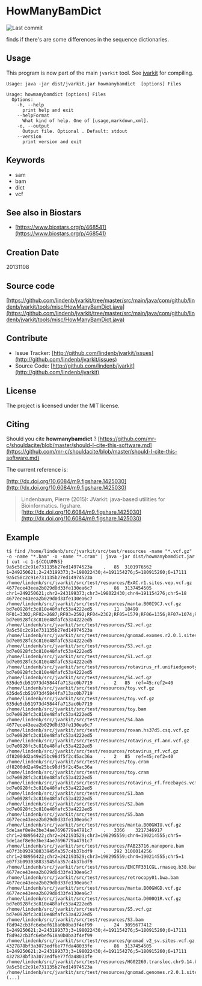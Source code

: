 # HowManyBamDict

![Last commit](https://img.shields.io/github/last-commit/lindenb/jvarkit.png)

finds if there's are some differences in the sequence dictionaries.


## Usage


This program is now part of the main `jvarkit` tool. See [jvarkit](JvarkitCentral.md) for compiling.


```
Usage: java -jar dist/jvarkit.jar howmanybamdict  [options] Files

Usage: howmanybamdict [options] Files
  Options:
    -h, --help
      print help and exit
    --helpFormat
      What kind of help. One of [usage,markdown,xml].
    -o, --output
      Output file. Optional . Default: stdout
    --version
      print version and exit

```


## Keywords

 * sam
 * bam
 * dict
 * vcf



## See also in Biostars

 * [https://www.biostars.org/p/468541](https://www.biostars.org/p/468541)



## Creation Date

20131108

## Source code 

[https://github.com/lindenb/jvarkit/tree/master/src/main/java/com/github/lindenb/jvarkit/tools/misc/HowManyBamDict.java](https://github.com/lindenb/jvarkit/tree/master/src/main/java/com/github/lindenb/jvarkit/tools/misc/HowManyBamDict.java)


## Contribute

- Issue Tracker: [http://github.com/lindenb/jvarkit/issues](http://github.com/lindenb/jvarkit/issues)
- Source Code: [http://github.com/lindenb/jvarkit](http://github.com/lindenb/jvarkit)

## License

The project is licensed under the MIT license.

## Citing

Should you cite **howmanybamdict** ? [https://github.com/mr-c/shouldacite/blob/master/should-I-cite-this-software.md](https://github.com/mr-c/shouldacite/blob/master/should-I-cite-this-software.md)

The current reference is:

[http://dx.doi.org/10.6084/m9.figshare.1425030](http://dx.doi.org/10.6084/m9.figshare.1425030)

> Lindenbaum, Pierre (2015): JVarkit: java-based utilities for Bioinformatics. figshare.
> [http://dx.doi.org/10.6084/m9.figshare.1425030](http://dx.doi.org/10.6084/m9.figshare.1425030)


## Example

```
t$ find /home/lindenb/src/jvarkit/src/test/resources -name "*.vcf.gz" -o -name "*.bam" -o -name "*.cram" | java -jar dist/howmanybamdict.jar | cut -c 1-${COLUMNS}
9a5c58c2c91e731135b27ed14974523a	.	85	3101976562	1=249250621;2=243199373;3=198022430;4=191154276;5=180915260;6=17111
9a5c58c2c91e731135b27ed14974523a	/home/lindenb/src/jvarkit/src/test/resources/ExAC.r1.sites.vep.vcf.gz
4677ece43eea2b029d0d33fe130ea6c7	.	86	3137454505	chr1=249250621;chr2=243199373;chr3=198022430;chr4=191154276;chr5=18
4677ece43eea2b029d0d33fe130ea6c7	/home/lindenb/src/jvarkit/src/test/resources/manta.B00I9CJ.vcf.gz
bd7e0928fc3c810e48fafc53a4222ed5	.	11	18490	RF01=3302;RF02=2687;RF03=2592;RF04=2362;RF05=1579;RF06=1356;RF07=1074;RF
bd7e0928fc3c810e48fafc53a4222ed5	/home/lindenb/src/jvarkit/src/test/resources/S2.vcf.gz
9a5c58c2c91e731135b27ed14974523a	/home/lindenb/src/jvarkit/src/test/resources/gnomad.exomes.r2.0.1.sites.vcf.gz
bd7e0928fc3c810e48fafc53a4222ed5	/home/lindenb/src/jvarkit/src/test/resources/S3.vcf.gz
bd7e0928fc3c810e48fafc53a4222ed5	/home/lindenb/src/jvarkit/src/test/resources/S1.vcf.gz
bd7e0928fc3c810e48fafc53a4222ed5	/home/lindenb/src/jvarkit/src/test/resources/rotavirus_rf.unifiedgenotyper.vcf.gz
bd7e0928fc3c810e48fafc53a4222ed5	/home/lindenb/src/jvarkit/src/test/resources/S4.vcf.gz
635de5cb51973d45844fa713ac0b7719	.	2	85	ref=45;ref2=40	/home/lindenb/src/jvarkit/src/test/resources/toy.vcf.gz
635de5cb51973d45844fa713ac0b7719	/home/lindenb/src/jvarkit/src/test/resources/toy.vcf.gz
635de5cb51973d45844fa713ac0b7719	/home/lindenb/src/jvarkit/src/test/resources/toy.bam
bd7e0928fc3c810e48fafc53a4222ed5	/home/lindenb/src/jvarkit/src/test/resources/S4.bam
4677ece43eea2b029d0d33fe130ea6c7	/home/lindenb/src/jvarkit/src/test/resources/roxan.hs37d5.csq.vcf.gz
bd7e0928fc3c810e48fafc53a4222ed5	/home/lindenb/src/jvarkit/src/test/resources/rotavirus_rf.ann.vcf.gz
bd7e0928fc3c810e48fafc53a4222ed5	/home/lindenb/src/jvarkit/src/test/resources/rotavirus_rf.vcf.gz
df8200dd2a49e25bc98df5f2c45ac36a	.	2	85	ref=45;ref2=40	/home/lindenb/src/jvarkit/src/test/resources/toy.cram
df8200dd2a49e25bc98df5f2c45ac36a	/home/lindenb/src/jvarkit/src/test/resources/toy.cram
bd7e0928fc3c810e48fafc53a4222ed5	/home/lindenb/src/jvarkit/src/test/resources/rotavirus_rf.freebayes.vcf.gz
bd7e0928fc3c810e48fafc53a4222ed5	/home/lindenb/src/jvarkit/src/test/resources/S1.bam
bd7e0928fc3c810e48fafc53a4222ed5	/home/lindenb/src/jvarkit/src/test/resources/S2.bam
bd7e0928fc3c810e48fafc53a4222ed5	/home/lindenb/src/jvarkit/src/test/resources/S5.bam
4677ece43eea2b029d0d33fe130ea6c7	/home/lindenb/src/jvarkit/src/test/resources/manta.B00GWIU.vcf.gz
5de1aef8e9e3be34ae7696779a4791c7	.	3366	3217346917	chr1=248956422;chr2=242193529;chr3=198295559;chr4=190214555;chr5=
5de1aef8e9e3be34ae7696779a4791c7	/home/lindenb/src/jvarkit/src/test/resources/FAB23716.nanopore.bam
e07f3b093938833945fa357c4b37bdf9	.	292	3100014256	chr1=248956422;chr2=242193529;chr3=198295559;chr4=190214555;chr5=1
e07f3b093938833945fa357c4b37bdf9	/home/lindenb/src/jvarkit/src/test/resources/ENCFF331CGL.rnaseq.b38.bam
4677ece43eea2b029d0d33fe130ea6c7	/home/lindenb/src/jvarkit/src/test/resources/retrocopy01.bwa.bam
4677ece43eea2b029d0d33fe130ea6c7	/home/lindenb/src/jvarkit/src/test/resources/manta.B00GWGD.vcf.gz
4677ece43eea2b029d0d33fe130ea6c7	/home/lindenb/src/jvarkit/src/test/resources/manta.D000Q1R.vcf.gz
bd7e0928fc3c810e48fafc53a4222ed5	/home/lindenb/src/jvarkit/src/test/resources/S5.vcf.gz
bd7e0928fc3c810e48fafc53a4222ed5	/home/lindenb/src/jvarkit/src/test/resources/S3.bam
f8d942cb3fc6ebef618a0b0ba3f4ef99	.	24	3095677412	1=249250621;2=243199373;3=198022430;4=191154276;5=180915260;6=17111
f8d942cb3fc6ebef618a0b0ba3f4ef99	/home/lindenb/src/jvarkit/src/test/resources/gnomad_v2_sv.sites.vcf.gz
4327878bf3a3073edf6e77fda48033fe	.	86	3137454505	1=249250621;2=243199373;3=198022430;4=191154276;5=180915260;6=17111
4327878bf3a3073edf6e77fda48033fe	/home/lindenb/src/jvarkit/src/test/resources/HG02260.transloc.chr9.14.bam
9a5c58c2c91e731135b27ed14974523a	/home/lindenb/src/jvarkit/src/test/resources/gnomad.genomes.r2.0.1.sites.1.vcf.gz
(...)
```


